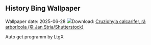 ## History Bing Wallpaper
Wallpaper date: 2025-06-28
![](https://www.bing.com/th?id=OHR.SplendidFrog_PT-BR2454660849_UHD.jpg&w=1000)Download: [Cruziohyla calcarifer, rã arborícola (© Jan Stria/Shutterstock)](https://www.bing.com/th?id=OHR.SplendidFrog_PT-BR2454660849_UHD.jpg)

Auto get programm by LtgX
